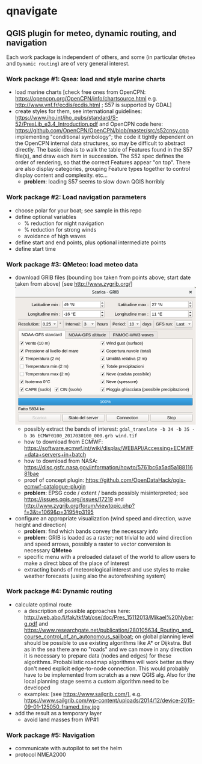 # qnavigate
## QGIS plugin for meteo, dynamic routing, and navigation

Each work package is independent of others, and some (in particular `QMeteo` and `Dynamic routing`) are of very general interest.

### Work package #1: Qsea: load and style marine charts
* load marine charts [check free ones from OpenCPN: https://opencpn.org/OpenCPN/info/chartsource.html 
e.g. http://www.vnf.fr/ecdis/ecdis.html ; S57 is supported by GDAL]
* create styles for them, see international guidelines: https://www.iho.int/iho_pubs/standard/S-52/PresLib_e3.4_Introduction.pdf and OpenCPN code here: https://github.com/OpenCPN/OpenCPN/blob/master/src/s52cnsy.cpp implementing "conditional symbology"; the code it tightly dependent on the OpenCPN internal data structures, so may be difficult to abstract directly. The basic idea is to walk the table of Features found in the S57 file(s), and draw each item in succession.  The S52 spec defines the order of rendering, so that the correct Features appear "on top".  There are also display categories, grouping Feature types together to control display content and complexity. etc...
  * **problem**: loading S57 seems to slow down QGIS horribly

### Work package #2: Load navigation parameters
* choose polar for your boat; see sample in this repo
* define optional variables
  * % reduction for night navigation
  * % reduction for strong winds
  * avoidance of high waves
* define start and end points, plus optional intermediate points
* define start time

### Work package #3: QMeteo: load meteo data
* download GRIB files (bounding box taken from points above; start date taken from above) [see http://www.zygrib.org/]
![Grib downolad popup](img/zygrib_download.png?raw=true "ZyGrib downolad popup")
  * possibly extract the bands of interest: ``gdal_translate -b 34 -b 35 -b 36 ECMWF0100_2017030100_000.grb wind.tif``
  * how to download from ECMWF: https://software.ecmwf.int/wiki/display/WEBAPI/Accessing+ECMWF+data+servers+in+batch
  * how to download from NASA: https://disc.gsfc.nasa.gov/information/howto/5761bc6a5ad5a18811681bae
  * proof of concept plugin: https://github.com/OpenDataHack/qgis-ecmwf-catalogue-plugin
  * **problem**: EPSG code / extent / bands possibly misinterpreted; see https://issues.qgis.org/issues/17219 and http://www.zygrib.org/forum/viewtopic.php?f=3&t=1069&p=3195#p3195
* configure an appropriate visualization (wind speed and direction, wave height and direction)
  * **problem**: find which bands convey the necessary info
  * **problem**: GRIB is loaded as a raster; not trivial to add wind direction and speed arrows, possibly a raster to vector conversion is necessary
  **QMeteo**
  * specific menu with a preloaded dataset of the world to allow users to make a direct bbox of the place of interest
  * extracting bands of meteorological interest and use styles to make weather forecasts (using also the autorefreshing system)

### Work package #4: Dynamic routing
* calculate optimal route
  * a description of possible approaches here: http://web.abo.fi/fak/tkf/at/ose/doc/Pres_15112013/Mikael%20Nyberg.pdf and https://www.researchgate.net/publication/280105634_Routing_and_course_control_of_an_autonomous_sailboat; on global planning level should be possible to use existing algorithms like A* or Dijkstra. But as in the sea there are no "roads" and we can move in any direction it is necessary to prepare data (nodes and edges) for these algorithms. Probabilistic
roadmap algorithms will work better as they don't need explicit edge-to-node connection. This would probably have to be implemented from scratch as a new QGIS alg. Also for the local planning stage seems a custom algorithm need to be developed
  * examples: [see https://www.sailgrib.com/], e.g. https://www.sailgrib.com/wp-content/uploads/2014/12/device-2015-09-01-125050_framed_tiny.jpg
* add the result as a temporary layer
  * avoid land masses from WP#1

### Work package #5: Navigation
* communicate with autopilot to set the helm
* protocol NMEA2000
